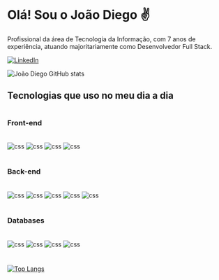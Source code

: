 # Olá! Sou o João Diego ✌️


Profissional da área de Tecnologia da Informação, com 7 anos de experiência, atuando majoritariamente como Desenvolvedor Full Stack.

[![LinkedIn](https://img.shields.io/badge/linkedin-%230077B5.svg?style=for-the-badge&logo=linkedin&logoColor=white)](https://www.linkedin.com/in/jo%C3%A3o-diego-florencio-de-oliveira-5b6b4b36/)




![João Diego GitHub stats](https://github-readme-stats.vercel.app/api?username=jdflorencio&show_icons=true&theme=tokyonight)



## Tecnologias que uso no meu dia a dia
#
### Front-end

<div style="display: inline_block"><br />
    <img align="center" alt="css" src="https://img.shields.io/badge/HTML5-E34F26?style=for-the-badge&logo=html5&logoColor=white">
    <img align="center" alt="css" src="https://img.shields.io/badge/CSS3-1572B6?style=for-the-badge&logo=css3&logoColor=white">
    <img align="center" alt="css" src="https://img.shields.io/badge/JavaScript-F7DF1E?style=for-the-badge&logo=javascript&logoColor=black">
      <img align="center" alt="css" src="https://img.shields.io/badge/AngularJS-E23237?style=for-the-badge&logo=angularjs&logoColor=white">
</div>

<br />

### Back-end
<div style="display: inline_block"><br />
    <img align="center" alt="css" src="https://img.shields.io/badge/Node.js-43853D?style=for-the-badge&logo=node.js&logoColor=white">
     <img align="center" alt="css" src="https://img.shields.io/badge/Express.js-404D59?style=for-the-badge">
     <img align="center" alt="css" src="https://img.shields.io/badge/sequelize-323330?style=for-the-badge&logo=sequelize&logoColor=blue">
    <img align="center" alt="css" src="https://img.shields.io/badge/.NET-5C2D91?style=for-the-badge&logo=.net&logoColor=white">
    <img align="center" alt="css" src="https://img.shields.io/badge/C%23-239120?style=for-the-badge&logo=c-sharp&logoColor=white">
</div>

<br />

### Databases
<div style="display: inline_block"><br />
    <img align="center" alt="css" src="https://img.shields.io/badge/SQLite-07405E?style=for-the-badge&logo=sqlite&logoColor=white">
      <img align="center" alt="css" src="https://img.shields.io/badge/MariaDB-003545?style=for-the-badge&logo=mariadb&logoColor=white">
      <img align="center" alt="css" src="https://img.shields.io/badge/MySQL-005C84?style=for-the-badge&logo=mysql&logoColor=white">
      <img align="center" alt="css" src="https://img.shields.io/badge/PostgreSQL-316192?style=for-the-badge&logo=postgresql&logoColor=white">

    

#


[![Top Langs](https://github-readme-stats.vercel.app/api/top-langs/?username=jdflorencio&langs_count=8)](https://github.com/jdflorencio/github-readme-stats)
